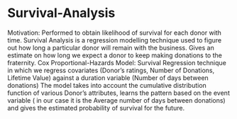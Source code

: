 # Survival-Analysis
Motivation: Performed to obtain likelihood of survival for each donor with time. 
Survival Analysis is a regression modelling technique used to figure out how long a particular donor will remain with the business.  Gives an estimate on how long we expect a donor to keep making donations to the fraternity.
Cox Proportional-Hazards Model: Survival Regression technique in which we regress covariates (Donor’s ratings, Number of Donations, Lifetime Value) against a duration variable (Number of days between donations)
The model takes into account the cumulative distribution function of various Donor’s attributes, learns the pattern based on the event variable ( in our case it is the Average number of days between donations) and gives the estimated probability of survival for the future.
